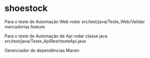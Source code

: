 # shoestock

Para o teste de Automação Web rodar src/test/java/Teste_Web/Validar mercadorias.feature

Para o teste de Automação  de Api  rodar classe java src/test/java/Teste_ApiRest/testeApi.java


Gerenciador de dependências Maven
